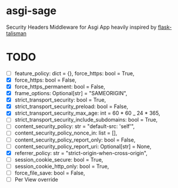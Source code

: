 # asgi-sage

Security Headers Middleware for Asgi App heavily inspired by [flask-talisman](https://github.com/GoogleCloudPlatform/flask-talisman)

# TODO

- [ ] feature_policy: dict = {}, force_https: bool = True,
- [x] force_https: bool = False,
- [x] force_https_permanent: bool = False,
- [x] frame_options: Optional[str] = "SAMEORIGIN",
- [x] strict_transport_security: bool = True,
- [x] strict_transport_security_preload: bool = False,
- [x] strict_transport_security_max_age: int = 60 \* 60 \_ 24 \* 365,
- [ ] strict_transport_security_include_subdomains: bool = True,
- [ ] content_security_policy: str = "default-src: 'self'",
- [ ] content_security_policy_nonce_in: list = [],
- [ ] content_security_policy_report_only: bool = False,
- [ ] content_security_policy_report_uri: Optional[str] = None,
- [x] referrer_policy: str = "strict-origin-when-cross-origin",
- [ ] session_cookie_secure: bool = True,
- [ ] session_cookie_http_only: bool = True,
- [ ] force_file_save: bool = False,
- [ ] Per View override
